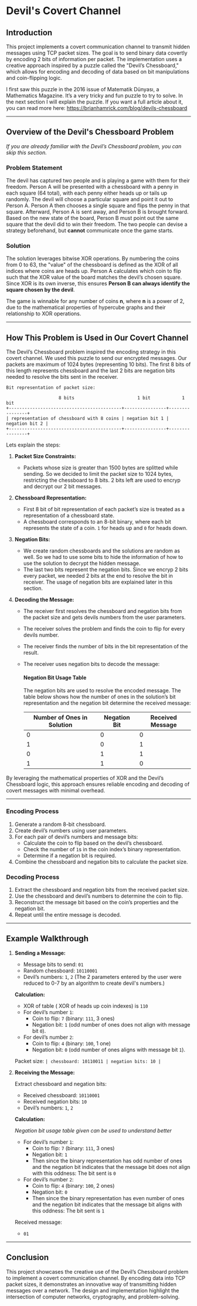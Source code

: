# Devil's Covert Channel

## Introduction

This project implements a covert communication channel to transmit hidden messages using TCP packet sizes. The goal is to send binary data covertly by encoding 2 bits of information per packet. The implementation uses a creative approach inspired by a puzzle called the "Devil’s Chessboard," which allows for encoding and decoding of data based on bit manipulations and coin-flipping logic.


I first saw this puzzle in the 2016 issue of Matematik Dünyası, a Mathematics Magazine. It’s a very tricky and fun puzzle to try to solve. In the next section I will explain the puzzle. If you want a full article about it, you can read more here: https://brianhamrick.com/blog/devils-chessboard

---

## Overview of the Devil's Chessboard Problem

*If you are already familiar with the Devil’s Chessboard problem, you can skip this section.*

### Problem Statement

The devil has captured two people and is playing a game with them for their freedom. Person A will be presented with a chessboard with a penny in each square (64 total), with each penny either heads up or tails up randomly. The devil will choose a particular square and point it out to Person A. Person A then chooses a single square and flips the penny in that square. Afterward, Person A is sent away, and Person B is brought forward. Based on the new state of the board, Person B must point out the same square that the devil did to win their freedom. The two people can devise a strategy beforehand, but **cannot** communicate once the game starts.

### Solution

The solution leverages bitwise XOR operations. By numbering the coins from 0 to 63, the "value" of the chessboard is defined as the XOR of all indices where coins are heads up. Person A calculates which coin to flip such that the XOR value of the board matches the devil’s chosen square. Since XOR is its own inverse, this ensures **Person B can always identify the square chosen by the devil**.

The game is winnable for any number of coins **n**, where  **n**  is a power of 2, due to the mathematical properties of hypercube graphs and their relationship to XOR operations.

---

## How This Problem is Used in Our Covert Channel

The Devil’s Chessboard problem inspired the encoding strategy in this covert channel. We used this puzzle to send our encrypted messages. Our packets are maximum of 1024 bytes (representing 10 bits). The first 8 bits of this length represents chessboard and the last 2 bits are negation bits needed to resolve the bits sent in the receiver. 

```
Bit representation of packet size:

                    8 bits                        1 bit            1 bit
+-------------------------------------------+----------------+----------------+
| representation of chessboard with 8 coins | negation bit 1 | negation bit 2 |
+-------------------------------------------+----------------+----------------+

```

Lets explain the steps:

1. **Packet Size Constraints:**

   - Packets whose size is greater than 1500 bytes are splitted while sending. So we decided to limit the packet size to 1024 bytes, restricting the chessboard to 8 bits. 2 bits left are used to encryp and decrypt our 2 bit messages.

2. **Chessboard Representation:**
   - First 8 bit of bit representation of each packet’s size is treated as a representation of a chessboard state.
   - A chessboard corresponds to an 8-bit binary, where each bit represents the state of a coin. `1` for heads up and `0` for heads down.

3. **Negation Bits:**
   - We create random chessboards and the solutions are random as well. So we had to use some bits to hide the information of how to use the solution to decrypt the hidden message.
   - The last two bits represent the negation bits. Since we encryp 2 bits every packet, we needed 2 bits at the end to resolve the bit in receiver. The usage of negation bits are explained later in this section.

4. **Decoding the Message:**
   - The receiver first resolves the chessboard and negation bits from the packet size and gets devils numbers from the user parameters.
   - The receiver solves the problem and finds the coin to flip for every devils number.
   - The receiver finds the number of bits in the bit representation of the result.
   - The receiver uses negation bits to decode the message:
   
       #### Negation Bit Usage Table
    
        The negation bits are used to resolve the encoded message. The table below shows how the number of ones in the solution’s bit representation and the negation bit determine the received message:
    
        | Number of Ones in Solution | Negation Bit | Received Message |
        |----------------------------|--------------|------------------|
        | 0                          | 0            | 0                |
        | 1                          | 0            | 1                |
        | 0                          | 1            | 1                |
        | 1                          | 1            | 0                |



By leveraging the mathematical properties of XOR and the Devil’s Chessboard logic, this approach ensures reliable encoding and decoding of covert messages with minimal overhead.

---

### Encoding Process

1. Generate a random 8-bit chessboard.
2. Create devil’s numbers using user parameters.
3. For each pair of devil’s numbers and message bits:
   - Calculate the coin to flip based on the devil’s chessboard.
   - Check the number of `1`s in the coin index’s binary representation.
   - Determine if a negation bit is required.
4. Combine the chessboard and negation bits to calculate the packet size.

### Decoding Process

1. Extract the chessboard and negation bits from the received packet size.
2. Use the chessboard and devil’s numbers to determine the coin to flip.
3. Reconstruct the message bit based on the coin’s properties and the negation bit.
4. Repeat until the entire message is decoded.

---

## Example Walkthrough

1. **Sending a Message:**

   - Message bits to send: `01`
   - Random chessboard: `10110001`
   - Devil’s numbers: `1`, `2` (The 2 parameters entered by the user were reduced to 0-7 by an algorithm to create devil's numbers.)

   **Calculation:**
   
   - XOR of table ( XOR of heads up coin indexes) is `110`
   - For devil’s number `1`:
     - Coin to flip: `7` (binary: `111`, 3 ones)
     - Negation bit: `1` (odd number of ones does not align with message bit `0`).
   - For devil’s number `2`:
     - Coin to flip: `4` (binary: `100`, 1 one)
     - Negation bit: `0` (odd number of ones aligns with message bit `1`).

   Packet size:
   `| chessboard: 10110011 | negation bits: 10 |`

2. **Receiving the Message:**

   Extract chessboard and negation bits:

   - Received chessboard: `10110001`
   - Received negation bits: `10`
   - Devil’s numbers: `1`, `2`

   **Calculation:**
   
   *Negation bit usage table given can be used to understand better*
   - For devil’s number `1`:
     - Coin to flip: `7` (binary: `111`, 3 ones)
     - Negation bit: `1`
     - Then since the binary representation has odd number of ones and the negation bit indicates that the message bit does not align with this oddness: The bit sent is `0`
   - For devil’s number `2`:
     - Coin to flip: `4` (binary: `100`, 2 ones)
     - Negation bit: `0`
     - Then since the binary representation has even number of ones and the negation bit indicates that the message bit aligns with this oddness: The bit sent is `1`  

    Received message:
    - `01`

---

## Conclusion

This project showcases the creative use of the Devil’s Chessboard problem to implement a covert communication channel. By encoding data into TCP packet sizes, it demonstrates an innovative way of transmitting hidden messages over a network. The design and implementation highlight the intersection of computer networks, cryptography, and problem-solving.

